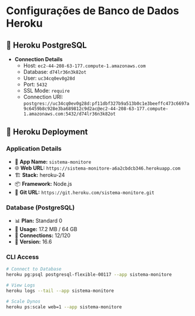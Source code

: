 
# Configurações de Banco de Dados Heroku

## 🐘 Heroku PostgreSQL
- **Connection Details**
  - Host: `ec2-44-208-63-177.compute-1.amazonaws.com`
  - Database: `d74lr36n3k82ot`
  - User: `uc34cq0ev0g28d`
  - Port: `5432`
  - SSL Mode: `require`
  - Connection URI: `postgres://uc34cq0ev0g28d:pf11dbf327b9a513b0c1e3beeffc473c6697a9c6459b8c928e3ba689812c9d2ac@ec2-44-208-63-177.compute-1.amazonaws.com:5432/d74lr36n3k82ot`

## 🚀 Heroku Deployment

### Application Details
- 📱 **App Name:** `sistema-monitore`
- 🌐 **Web URL:** `https://sistema-monitore-a6a2cbdcb346.herokuapp.com`
- 🏗️ **Stack:** heroku-24
- 📦 **Framework:** Node.js
- 🔗 **Git URL:** `https://git.heroku.com/sistema-monitore.git`

### Database (PostgreSQL)
- 📊 **Plan:** Standard 0
- 💾 **Usage:** 17.2 MB / 64 GB
- 🔌 **Connections:** 12/120
- 🔄 **Version:** 16.6

### CLI Access
```bash
# Connect to Database
heroku pg:psql postgresql-flexible-00117 --app sistema-monitore

# View Logs
heroku logs --tail --app sistema-monitore

# Scale Dynos
heroku ps:scale web=1 --app sistema-monitore
```
